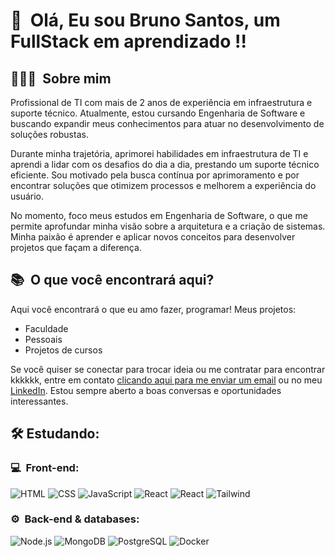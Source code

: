<h1>👋 &nbsp;Olá, Eu sou Bruno Santos, um FullStack em aprendizado !! </h1>
<p align="center">
  
</p>

<h2> 👨🏻‍💻 &nbsp;Sobre mim </h2>

Profissional de TI com mais de 2 anos de experiência em infraestrutura e suporte técnico. Atualmente, estou cursando Engenharia de Software e buscando expandir meus conhecimentos para atuar no desenvolvimento de soluções robustas.

Durante minha trajetória, aprimorei habilidades em infraestrutura de TI e aprendi a lidar com os desafios do dia a dia, prestando um suporte técnico eficiente. Sou motivado pela busca contínua por aprimoramento e por encontrar soluções que otimizem processos e melhorem a experiência do usuário.

No momento, foco meus estudos em Engenharia de Software, o que me permite aprofundar minha visão sobre a arquitetura e a criação de sistemas. Minha paixão é aprender e aplicar novos conceitos para desenvolver projetos que façam a diferença.

<h2> 📚 &nbsp;O que você encontrará aqui? </h2>

Aqui você encontrará o que eu amo fazer, programar!
Meus projetos:

- Faculdade
- Pessoais
- Projetos de cursos
  
Se você quiser se conectar para trocar ideia ou me contratar para encontrar kkkkkk, entre em contato <a href="mailto:Brunorafaeldossantos202@gmail.com">clicando aqui para me enviar um email</a> ou no meu <a href="https://www.linkedin.com/in/bruno-rafael-000786346/">LinkedIn</a>. Estou sempre aberto a boas conversas e oportunidades interessantes.

<h2> 🛠 Estudando: </h2>
<h3>💻 &nbsp;Front-end:</h3>

![HTML](https://img.shields.io/badge/-HTML-333333?style=flat&logo=HTML5)
![CSS](https://img.shields.io/badge/-CSS-333333?style=flat&logo=CSS3&logoColor=1572B6)
![JavaScript](https://img.shields.io/badge/-JavaScript-333333?style=flat&logo=javascript)
![React](https://img.shields.io/badge/-React-333333?style=flat&logo=react)
![React](https://img.shields.io/badge/-React%20Native-333333?style=flat&logo=react)
![Tailwind](https://img.shields.io/badge/-Tailwind-333333?style=flat&logo=tailwind-css)

<h3>⚙️ &nbsp;Back-end & databases:</h3>

![Node.js](https://img.shields.io/badge/-Node.js-333333?style=flat&logo=node.js)
![MongoDB](https://img.shields.io/badge/-MongoDB-333333?style=flat&logo=mongodb)
![PostgreSQL](https://img.shields.io/badge/-PostgreSQL-333333?style=flat&logo=postgresql)
![Docker](https://img.shields.io/badge/-Docker-333333?style=flat&logo=docker)


